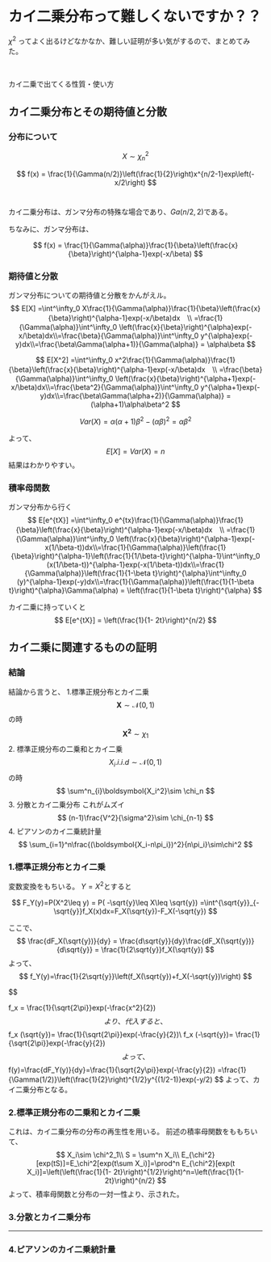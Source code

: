 # カイ二乗分布って難しくないですか？？

$\chi^2$ ってよく出るけどなかなか、難しい証明が多い気がするので、まとめてみた。

 


カイ二乗で出てくる性質・使い方
## カイ二乗分布とその期待値と分散

### 分布について
$$ X \sim \chi^2_{n}$$

$$
 f(x) = \frac{1}{\Gamma(n/2)}\left(\frac{1}{2}\right)x^{n/2-1}exp\left(-x/2\right)
 $$
 

カイ二乗分布は、ガンマ分布の特殊な場合であり、$Ga(n/2, 2)$である。

ちなみに、ガンマ分布は、

$$
f(x) = \frac{1}{\Gamma(\alpha)}\frac{1}{\beta}\left(\frac{x}{\beta}\right)^{\alpha-1}exp(-x/\beta)
$$

### 期待値と分散

ガンマ分布についての期待値と分散をかんがえル。
$$
E[X] =\int^\infty_0 X\frac{1}{\Gamma(\alpha)}\frac{1}{\beta}\left(\frac{x}{\beta}\right)^{\alpha-1}exp(-x/\beta)dx　\\
=\frac{1}{\Gamma(\alpha)}\int^\infty_0 \left(\frac{x}{\beta}\right)^{\alpha}exp(-x/\beta)dx\\=\frac{\beta}{\Gamma(\alpha)}\int^\infty_0 y^{\alpha}exp(-y)dx\\=\frac{\beta\Gamma(\alpha+1)}{\Gamma(\alpha)} = \alpha\beta
$$

$$
E[X^2] =\int^\infty_0 x^2\frac{1}{\Gamma(\alpha)}\frac{1}{\beta}\left(\frac{x}{\beta}\right)^{\alpha-1}exp(-x/\beta)dx　\\
=\frac{\beta}{\Gamma(\alpha)}\int^\infty_0 \left(\frac{x}{\beta}\right)^{\alpha+1}exp(-x/\beta)dx\\=\frac{\beta^2}{\Gamma(\alpha)}\int^\infty_0 y^{\alpha+1}exp(-y)dx\\=\frac{\beta\Gamma(\alpha+2)}{\Gamma(\alpha)} = (\alpha+1)\alpha\beta^2
$$

$$
Var(X) = \alpha(\alpha+1)\beta^2 - (\alpha\beta)^2 = \alpha\beta^2
$$

よって、
$$
E[X] = Var(X)=n
$$
結果はわかりやすい。

### 積率母関数
ガンマ分布から行く
$$
E[e^{tX}] =\int^\infty_0 e^{tx}\frac{1}{\Gamma(\alpha)}\frac{1}{\beta}\left(\frac{x}{\beta}\right)^{\alpha-1}exp(-x/\beta)dx　\\
=\frac{1}{\Gamma(\alpha)}\int^\infty_0 \left(\frac{x}{\beta}\right)^{\alpha-1}exp(-x(1/\beta-t))dx\\=\frac{1}{\Gamma(\alpha)}\left(\frac{1}{\beta}\right)^{\alpha-1}\left(\frac{1}{1/\beta-t}\right)^{\alpha-1}\int^\infty_0 (x(1/\beta-t))^{\alpha-1}exp(-x(1/\beta-t))dx\\=\frac{1}{\Gamma(\alpha)}\left(\frac{1}{1-\beta t}\right)^{\alpha}\int^\infty_0 (y)^{\alpha-1}exp(-y)dx\\=\frac{1}{\Gamma(\alpha)}\left(\frac{1}{1-\beta t}\right)^{\alpha}\Gamma(\alpha) = \left(\frac{1}{1-\beta t}\right)^{\alpha}
$$

カイ二乗に持っていくと
$$
E[e^{tX}] = \left(\frac{1}{1- 2t}\right)^{n/2}
$$



## カイ二乗に関連するものの証明

### 結論

結論から言うと、
1.標準正規分布とカイ二乗
$$
\boldsymbol{X}\sim \mathscr{N}(0,1)
$$
の時
$$
\boldsymbol{X^2}\sim \chi_1
$$
2. 標準正規分布の二乗和とカイ二乗
$$
X_i .i.i.d\sim \mathscr{N}(0,1)
$$
の時
$$
\sum^n_{i}\boldsymbol{X_i^2}\sim \chi_n
$$
3. 分散とカイ二乗分布
これがムズイ
$$
(n-1)\frac{V^2}{\sigma^2}\sim \chi_{n-1}
$$
4. ピアソンのカイ二乗統計量
$$
   \sum_{i=1}^n\frac{(\boldsymbol{X_i-n\pi_i})^2}{n\pi_i}\sim\chi^2
$$
### 1.標準正規分布とカイ二乗
変数変換をもちいる。
$Y=X^2$とすると

$$
F_Y(y)=P(X^2\leq y) = P( -\sqrt{y}\leq X\leq \sqrt{y}) =\int^{\sqrt{y}}_{-\sqrt{y}}f_X(x)dx=F_X(\sqrt{y})-F_X(-\sqrt{y})
$$

ここで、
$$
\frac{dF_X(\sqrt{y})}{dy} = \frac{d\sqrt{y}}{dy}\frac{dF_X(\sqrt{y})}{d\sqrt{y}} = \frac{1}{2\sqrt{y}}f_X(\sqrt{y})
$$
よって、
$$
f_Y(y)=\frac{1}{2\sqrt{y}}\left(f_X(\sqrt{y})+f_X(-\sqrt{y})\right)
$$

$$

f_x = \frac{1}{\sqrt{2\pi}}exp(-\frac{x^2}{2})
$$
より、
代入すると、
$$
f_x (\sqrt{y})= \frac{1}{\sqrt{2\pi}}exp(-\frac{y}{2})\\
f_x (-\sqrt{y})= \frac{1}{\sqrt{2\pi}}exp(-\frac{y}{2})
$$
よって、
$$
f(y)=\frac{dF_Y(y)}{dy}=\frac{1}{\sqrt{2y\pi}}exp(-\frac{y}{2}) =\frac{1}{\Gamma(1/2)}\left(\frac{1}{2}\right)^{1/2}y^{(1/2-1)}exp(-y/2)
$$
よって、カイ二乗分布となる。


### 2.標準正規分布の二乗和とカイ二乗

これは、カイ二乗分布の分布の再生性を用いる。
前述の積率母関数をももちいて、
$$
X_i\sim \chi^2_1\\
S = \sum^n X_i\\
E_{\chi^2}[exp(tS)]=E_\chi^2[exp(t\sum X_i)]=\prod^n E_{\chi^2}[exp(t X_i)]=\left(\left(\frac{1}{1- 2t}\right)^{1/2}\right)^n=\left(\frac{1}{1- 2t}\right)^{n/2}
$$
よって、積率母関数と分布の一対一性より、示された。
### 3.分散とカイ二乗分布

****

### 4.ピアソンのカイ二乗統計量
 